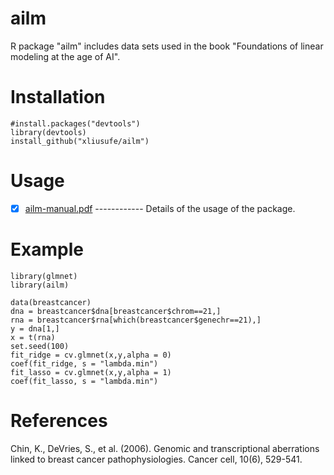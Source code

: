 # ailm
R package "ailm" includes data sets used in the book "Foundations of linear modeling at the age of AI".

# Installation

    #install.packages("devtools")
    library(devtools)
    install_github("xliusufe/ailm")

# Usage

- [x] [ailm-manual.pdf](https://github.com/xliusufe/ailm/inst/ailm-manual.pdf) ------------ Details of the usage of the package.

# Example
    library(glmnet)
    library(ailm)
 
    data(breastcancer)
    dna = breastcancer$dna[breastcancer$chrom==21,]
	rna = breastcancer$rna[which(breastcancer$genechr==21),]
	y = dna[1,]
	x = t(rna)
	set.seed(100)
	fit_ridge = cv.glmnet(x,y,alpha = 0)
	coef(fit_ridge, s = "lambda.min")
	fit_lasso = cv.glmnet(x,y,alpha = 1)
	coef(fit_lasso, s = "lambda.min")


# References
Chin, K., DeVries, S., et al. (2006). Genomic and transcriptional aberrations linked to breast cancer pathophysiologies. Cancer cell, 10(6), 529-541.





